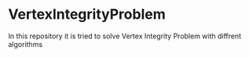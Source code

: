 # VertexIntegrityProblem
In this repository it is tried to solve Vertex Integrity Problem with diffrent algorithms
